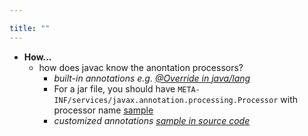 ```yaml
---

title: "" 
---
```


- **How...**
  - how does javac know the anontation processors?
    - *built-in annotations e.g. [\@Override in java/lang](https://github.com/openjdk/jdk/blob/master/src/java.base/share/classes/java/lang/Override.java)*
    - For a jar file, you should have `META-INF/services/javax.annotation.processing.Processor` with processor name [sample](https://riptutorial.com/java/example/19926/compile-time-processing-using-annotation-processor)
    - *customized annotations [sample in source code](https://github.com/openjdk/jdk/blob/master/test/langtools/tools/javac/processing/ReportOnImportedModuleAnnotation/mods-src1/annotation/annotation/ModuleWarn.java)*
